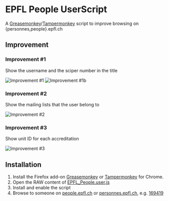 # EPFL People UserScript
A [Greasemonkey](https://addons.mozilla.org/en-US/firefox/addon/greasemonkey/)/[Tampermonkey](http://tampermonkey.net/) script to improve browsing on {personnes,people}.epfl.ch


Improvement
-----------

### Improvement #1
Show the username and the sciper number in the title

![Improvement #1](https://raw.githubusercontent.com/epfl-dojo/EPFL_People_UserScript/master/img/improvement-1.png)
![Improvement #1b](https://raw.githubusercontent.com/epfl-dojo/EPFL_People_UserScript/master/img/improvement-1b.png)

### Improvement #2
Show the mailing lists that the user belong to

![Improvement #2](https://raw.githubusercontent.com/epfl-dojo/EPFL_People_UserScript/master/img/improvement-2.png)

### Improvement #3
Show unit ID for each accreditation

![Improvement #3](https://raw.githubusercontent.com/epfl-dojo/EPFL_People_UserScript/master/img/improvement-3.png)



Installation
------------

1. Install the Firefox add-on [Greasemonkey](https://addons.mozilla.org/en-US/firefox/addon/greasemonkey/) or [Tampermonkey](http://tampermonkey.net/) for Chrome.
1. Open the RAW content of [EPFL_People.user.js](https://raw.githubusercontent.com/epfl-dojo/EPFL_People_UserScript/master/EPFL_People.user.js)
1. Install and enable the script
1. Browse to someone on [people.epfl.ch](https://people.epfl.ch) or [personnes.epfl.ch](https://personnes.epfl.ch), e.g. [169419](https://go.epfl.ch/nbo)

